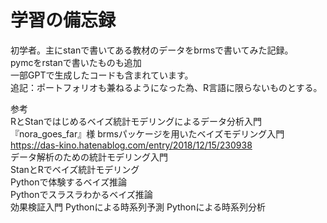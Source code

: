# 学習の備忘録
初学者。主にstanで書いてある教材のデータをbrmsで書いてみた記録。\
pymcをrstanで書いたものも追加\
一部GPTで生成したコードも含まれています。\
追記：ポートフォリオも兼ねるようになった為、R言語に限らないものとする。

参考\
 RとStanではじめるベイズ統計モデリングによるデータ分析入門\
『nora_goes_far』様 brmsパッケージを用いたベイズモデリング入門 https://das-kino.hatenablog.com/entry/2018/12/15/230938    
 データ解析のための統計モデリング入門\
 StanとRでベイズ統計モデリング\
 Pythonで体験するベイズ推論\
 Pythonでスラスラわかるベイズ推論\
 効果検証入門
 Pythonによる時系列予測
 Pythonによる時系列分析
